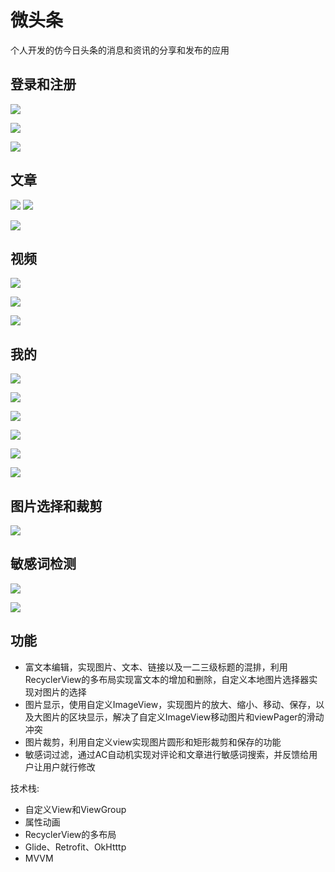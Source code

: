 # 微头条

个人开发的仿今日头条的消息和资讯的分享和发布的应用

## 登录和注册

![](https://user-gold-cdn.xitu.io/2020/4/1/171363d5ecf010af?w=1080&h=2280&f=jpeg&s=171621)

![](https://user-gold-cdn.xitu.io/2020/4/1/171363de49067775?w=1080&h=2280&f=jpeg&s=95753)

![](https://user-gold-cdn.xitu.io/2020/4/1/17136450695c9b23?w=1080&h=2280&f=jpeg&s=250068)

## 文章

![](https://user-gold-cdn.xitu.io/2020/4/1/1713644317840c73?w=1080&h=2280&f=jpeg&s=666701)
![](https://user-gold-cdn.xitu.io/2020/4/1/171363e926c3a97f?w=1080&h=2280&f=jpeg&s=919246)

![](https://user-gold-cdn.xitu.io/2020/4/1/171363eddeadf26e?w=1080&h=2280&f=jpeg&s=485873)

## 视频


![](https://user-gold-cdn.xitu.io/2020/4/1/17136418825a44e5?w=1080&h=2280&f=jpeg&s=1156809)

![](https://user-gold-cdn.xitu.io/2020/4/1/171363f6cd35f2bd?w=1080&h=2280&f=jpeg&s=423412)

![](https://user-gold-cdn.xitu.io/2020/4/1/171364206adf9072?w=360&h=762&f=gif&s=1696304)

## 我的

![](https://user-gold-cdn.xitu.io/2020/4/1/1713648512176e75?w=1080&h=2280&f=jpeg&s=575327)

![](https://user-gold-cdn.xitu.io/2020/4/1/17136490a794bc79?w=1080&h=2280&f=jpeg&s=75395)

![](https://user-gold-cdn.xitu.io/2020/4/1/17136493ca55d831?w=1080&h=2280&f=jpeg&s=157805)

![](https://user-gold-cdn.xitu.io/2020/4/1/171364a1e0658756?w=1080&h=2280&f=jpeg&s=340037)

![](https://user-gold-cdn.xitu.io/2020/4/1/171364a5426e0413?w=1080&h=2280&f=jpeg&s=187915)


![](https://user-gold-cdn.xitu.io/2020/4/1/171364ab102aebd6?w=1080&h=2280&f=jpeg&s=261035)

## 图片选择和裁剪

![](https://user-gold-cdn.xitu.io/2020/4/1/17136477c062c0ce?w=360&h=762&f=gif&s=2272071)

## 敏感词检测

![](https://user-gold-cdn.xitu.io/2020/4/1/171364bd43db9ae2?w=1080&h=2280&f=jpeg&s=472532)

![](https://user-gold-cdn.xitu.io/2020/4/1/171364b688f2a228?w=1080&h=2280&f=jpeg&s=186714)

## 功能

- 富文本编辑，实现图片、文本、链接以及一二三级标题的混排，利用RecyclerView的多布局实现富文本的增加和删除，自定义本地图片选择器实现对图片的选择
- 图片显示，使用自定义ImageView，实现图片的放大、缩小、移动、保存，以及大图片的区块显示，解决了自定义ImageView移动图片和viewPager的滑动冲突
- 图片裁剪，利用自定义view实现图片圆形和矩形裁剪和保存的功能
- 敏感词过滤，通过AC自动机实现对评论和文章进行敏感词搜索，并反馈给用户让用户就行修改

技术栈:

- 自定义View和ViewGroup
- 属性动画
- RecyclerView的多布局
- Glide、Retrofit、OkHtttp
- MVVM



